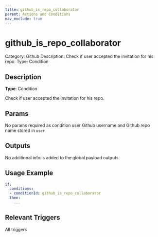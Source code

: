 ```yaml
---
title: github_is_repo_collaborator
parent: Actions and Conditions
nav_exclude: true
---
```


# github_is_repo_collaborator

Category: Github
Description: Check if user accepted the invitation for his repo. 
Type: Condition

## Description

**Type**: Condition

Check if user accepted the invitation for his repo. 

## Params

No params required as condition user Github username and Github repo name stored in  `user`

## Outputs

No additional info is added to the global payload outputs.

## Usage Example

```yaml
if:
  conditions:
  - conditionId: github_is_repo_collaborator
  then:
    ...
```

## Relevant Triggers

All triggers
